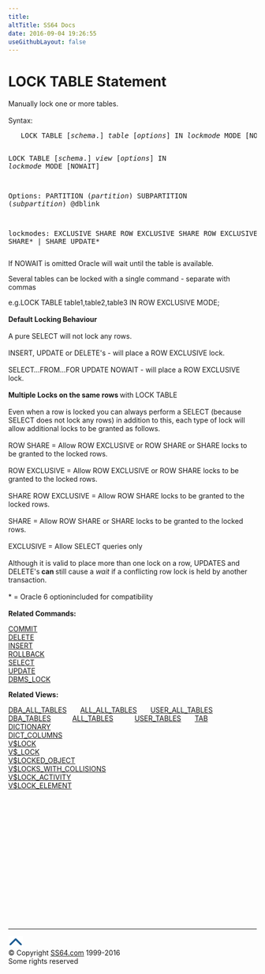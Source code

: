 ```yaml
---
title:
altTitle: SS64 Docs
date: 2016-09-04 19:26:55
useGithubLayout: false
---
```

<!-- #BeginLibraryItem "/Library/head_ora.lbi" --><!-- #EndLibraryItem --><h1>LOCK TABLE Statement </h1> 
<p>Manually lock one or more tables.<br>
  <br>
  Syntax:</p>
<pre>   LOCK TABLE [<i>schema</i>.] <i>table</i> [<i>options</i>] IN <i>lockmode</i> MODE [NOWAIT]

   LOCK TABLE [<i>schema</i>.] <i>view</i> [<i>options</i>] IN <i>lockmode</i> MODE [NOWAIT]

Options:
      PARTITION (<i>partition</i>)
      SUBPARTITION (<i>subpartition</i>)
      @dblink

lockmodes:
      EXCLUSIVE
      SHARE
      ROW EXCLUSIVE
      SHARE ROW EXCLUSIVE
      ROW SHARE* | SHARE UPDATE*</pre>
<p>If NOWAIT is omitted Oracle will wait until the table  is available.</p>
<p>Several tables can be locked with a single command - separate with commas</p>
<p>e.g.LOCK TABLE table1,table2,table3 IN ROW EXCLUSIVE MODE;<b><br>
  </b><br>
  <b>Default Locking Behaviour</b><br>
  <br>
  A pure SELECT will not lock any rows.<br>
  <br>
  INSERT, UPDATE or DELETE's - will place a ROW EXCLUSIVE lock.<br>
  <br>
  SELECT…FROM…FOR UPDATE NOWAIT - will place a ROW EXCLUSIVE lock.<br>
  <br>
  <b>Multiple Locks on the same rows </b>with LOCK TABLE<br>
  <br>
  Even when a row is locked you can always perform a SELECT (because SELECT
      does not lock any rows) in addition to this, each type of lock will allow
      additional
      locks to be granted as follows.<br>
  <br>
  ROW SHARE = Allow ROW EXCLUSIVE or ROW SHARE or SHARE locks to be granted
      to the locked rows.<br>
  <br>
  ROW EXCLUSIVE = Allow ROW EXCLUSIVE or ROW SHARE locks to be granted to the
      locked rows.<br>
  <br>
  SHARE ROW EXCLUSIVE = Allow ROW SHARE locks to be granted to the locked rows.<br>
  <br>
  SHARE = Allow ROW SHARE or SHARE locks to be granted to the locked rows.<br>
  <br>
  EXCLUSIVE = Allow SELECT queries only <br>
  <br>
  Although it is valid to place more than one lock on a row, UPDATES and DELETE's<b> 
  can </b>still cause a <i>wait </i>if a conflicting row lock is held by another
      transaction.<b><br>
      <br>
      </b>* = Oracle 6 optionincluded for compatibility <b><br>
      <br>
      Related Commands:</b></p>
<p><a href="commit.html">COMMIT</a><a href="delete.html"><br>
  DELETE</a><a href="select.html"><br>
  </a><a href="insert.html">INSERT</a><a href="select.html"><br>
  </a><a href="rollback.html">ROLLBACK</a><a href="select.html"> <br>
  SELECT</a><a href="truncate.html"><br>
  </a> <a href="update.html">UPDATE</a> <br>
  <a href="../orap/DBMS_LOCK.html">DBMS_LOCK</a></p>
<p><b>Related Views:</b></p>
<p class="code">  <a href="../orad/DBA_ALL_TABLES.html">DBA_ALL_TABLES</a>&nbsp;&nbsp;&nbsp;&nbsp;&nbsp;&nbsp;&nbsp;<a href="../orad/ALL_ALL_TABLES.html">ALL_ALL_TABLES</a>&nbsp;&nbsp;&nbsp;&nbsp;&nbsp;&nbsp;&nbsp;<a href="../orad/USER_ALL_TABLES.html">USER_ALL_TABLES</a><br>  
  <a href="../orad/DBA_TABLES.html">DBA_TABLES</a>&nbsp;&nbsp;&nbsp;&nbsp;&nbsp;&nbsp;&nbsp;&nbsp;&nbsp;&nbsp;&nbsp;<a href="../orad/ALL_TABLES.html">ALL_TABLES</a>&nbsp;&nbsp;&nbsp;&nbsp;&nbsp;&nbsp;&nbsp;&nbsp;&nbsp;&nbsp;&nbsp;<a href="../orad/USER_TABLES.html">USER_TABLES</a>&nbsp;&nbsp;&nbsp;&nbsp;&nbsp;&nbsp;&nbsp;<a href="../orad/TAB.html">TAB</a><br>                                                                
  <a href="../orad/DICTIONARY.html">DICTIONARY</a><br>                                                                
  <a href="../orad/DICT_COLUMNS.html">DICT_COLUMNS</a><br>  
  <a href="../orav/V$LOCK.html">V$LOCK</a><br>  
  <a href="../orav/V$_LOCK.html">V$_LOCK</a><br>  
  <a href="../orav/V$LOCKED_OBJECT.html">V$LOCKED_OBJECT</a><br>  
  <a href="../orav/V$LOCKS_WITH_COLLISIONS.html">V$LOCKS_WITH_COLLISIONS</a><br>  
  <a href="../orav/V$LOCK_ACTIVITY.html">V$LOCK_ACTIVITY</a><br>  
<a href="../orav/V$LOCK_ELEMENT.html">V$LOCK_ELEMENT</a> </p><!-- #BeginLibraryItem "/Library/foot_ora.lbi" --><p>
<!-- oracle-footer -->
<ins class="adsbygoogle" style="display:inline-block;width:300px;height:250px" data-ad-client="ca-pub-6140977852749469" data-ad-slot="4275490898"></ins>
<script>
(adsbygoogle = window.adsbygoogle || []).push({});
</script></p>
<hr>
<div id="bl" class="footer"><a href="lock.html#"><img src="../images/top.png" width="30" height="22" alt="Back to the Top"></a></div>
<div id="br" class="footer, tagline">© Copyright <a href="http://ss64.com/">SS64.com</a> 1999-2016<br>
Some rights reserved</div><!-- #EndLibraryItem -->

